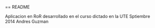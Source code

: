 == README

Aplicacion en RoR desarrollado en el curso dictado en la UTE
Sptiembre 2014
Andres Guzman